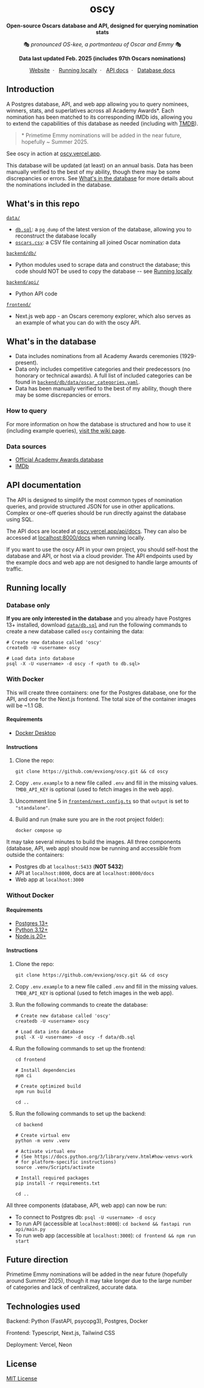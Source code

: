 <h1 align="center">oscy</h1>

<div align="center">

**Open-source Oscars database and API, designed for querying nomination stats**

🎭 _pronounced OS-kee, a portmanteau of Oscar and Emmy_ 🎭

**Data last updated Feb. 2025 (includes 97th Oscars nominations)**

[Website](https://oscy.vercel.app)&nbsp;&nbsp;·&nbsp;&nbsp;
[Running locally](#running-locally)&nbsp;&nbsp;·&nbsp;&nbsp;
[API docs](https://oscy.vercel.app/api/docs)&nbsp;&nbsp;·&nbsp;&nbsp;
[Database docs](https://github.com/evxiong/oscy/wiki/Database)

</div>

## Introduction

A Postgres database, API, and web app allowing you to query nominees, winners,
stats, and superlatives across all Academy Awards\*. Each nomination has been
matched to its corresponding IMDb ids, allowing you to extend the capabilities
of this database as needed (including with
[TMDB](https://developer.themoviedb.org/reference/find-by-id)).

> \* Primetime Emmy nominations will be added in the near future, hopefully ~
> Summer 2025.

See oscy in action at [oscy.vercel.app](https://oscy.vercel.app).

This database will be updated (at least) on an annual basis. Data has been
manually verified to the best of my ability, though there may be some
discrepancies or errors. See [What's in the database](#whats-in-the-database)
for more details about the nominations included in the database.

## What's in this repo

[`data/`](/data/)

- [`db.sql`](/data/db.sql): a `pg_dump` of the latest version of the database,
  allowing you to reconstruct the database locally
- [`oscars.csv`](/data/oscars.csv): a CSV file containing all joined Oscar
  nomination data

[`backend/db/`](/backend/db/)

- Python modules used to scrape data and construct the database; this code
  should NOT be used to copy the database -- see
  [Running locally](#database-only)

[`backend/api/`](/backend/api/)

- Python API code

[`frontend/`](/frontend/)

- Next.js web app - an Oscars ceremony explorer, which also serves as an example
  of what you can do with the oscy API.

## What's in the database

- Data includes nominations from all Academy Awards ceremonies (1929-present).
- Data only includes competitive categories and their predecessors (no honorary
  or technical awards). A full list of included categories can be found in
  [`backend/db/data/oscar_categories.yaml`](/backend/db/data/oscar_categories.yaml).
- Data has been manually verified to the best of my ability, though there may be
  some discrepancies or errors.

### How to query

For more information on how the database is structured and how to use it
(including example queries),
[visit the wiki page](https://github.com/evxiong/oscy/wiki/Database).

### Data sources

- [Official Academy Awards database](https://awardsdatabase.oscars.org/)
- [IMDb](https://www.imdb.com/event/ev0000003/)

## API documentation

The API is designed to simplify the most common types of nomination queries, and
provide structured JSON for use in other applications. Complex or one-off
queries should be run directly against the database using SQL.

The API docs are located at
[oscy.vercel.app/api/docs](https://oscy.vercel.app/api/docs). They can also be
accessed at [localhost:8000/docs](http://localhost:8000/docs) when running
locally.

If you want to use the oscy API in your own project, you should self-host the
database and API, or host via a cloud provider. The API endpoints used by the
example docs and web app are not designed to handle large amounts of traffic.

## Running locally

### Database only

**If you are only interested in the database** and you already have Postgres 13+
installed, download [`data/db.sql`](data/db.sql) and run the following commands
to create a new database called `oscy` containing the data:

```shell
# Create new database called 'oscy'
createdb -U <username> oscy

# Load data into database
psql -X -U <username> -d oscy -f <path to db.sql>
```

### With Docker

This will create three containers: one for the Postgres database, one for the
API, and one for the Next.js frontend. The total size of the container images
will be ~1.1 GB.

#### Requirements

- [Docker Desktop](https://docs.docker.com/get-started/get-docker/)

#### Instructions

1. Clone the repo:

   ```shell
   git clone https://github.com/evxiong/oscy.git && cd oscy
   ```

2. Copy `.env.example` to a new file called `.env` and fill in the missing
   values. `TMDB_API_KEY` is optional (used to fetch images in the web app).

3. Uncomment line 5 in [`frontend/next.config.ts`](/frontend/next.config.ts) so
   that `output` is set to `"standalone"`.

4. Build and run (make sure you are in the root project folder):

   ```shell
   docker compose up
   ```

It may take several minutes to build the images. All three components (database,
API, web app) should now be running and accessible from outside the containers:

- Postgres db at `localhost:5433` (**NOT 5432**)
- API at `localhost:8000`, docs are at `localhost:8000/docs`
- Web app at `localhost:3000`

### Without Docker

#### Requirements

- [Postgres 13+](https://www.postgresql.org/download/)
- [Python 3.12+](https://www.python.org/downloads/)
- [Node.js 20+](https://nodejs.org/en/download)

#### Instructions

1. Clone the repo:

   ```shell
   git clone https://github.com/evxiong/oscy.git && cd oscy
   ```

2. Copy `.env.example` to a new file called `.env` and fill in the missing
   values. `TMDB_API_KEY` is optional (used to fetch images in the web app).

3. Run the following commands to create the database:

   ```shell
   # Create new database called 'oscy'
   createdb -U <username> oscy

   # Load data into database
   psql -X -U <username> -d oscy -f data/db.sql
   ```

4. Run the following commands to set up the frontend:

   ```shell
   cd frontend

   # Install dependencies
   npm ci

   # Create optimized build
   npm run build

   cd ..
   ```

5. Run the following commands to set up the backend:

   ```shell
   cd backend

   # Create virtual env
   python -m venv .venv

   # Activate virtual env
   # (See https://docs.python.org/3/library/venv.html#how-venvs-work
   # for platform-specific instructions)
   source .venv/Scripts/activate

   # Install required packages
   pip install -r requirements.txt

   cd ..
   ```

All three components (database, API, web app) can now be run:

- To connect to Postgres db: `psql -U <username> -d oscy`
- To run API (accessible at `localhost:8000`):
  `cd backend && fastapi run api/main.py`
- To run web app (accessible at `localhost:3000`):
  `cd frontend && npm run start`

## Future direction

Primetime Emmy nominations will be added in the near future (hopefully around
Summer 2025), though it may take longer due to the large number of categories
and lack of centralized, accurate data.

## Technologies used

Backend: Python (FastAPI, psycopg3), Postgres, Docker

Frontend: Typescript, Next.js, Tailwind CSS

Deployment: Vercel, Neon

## License

[MIT License](/LICENSE)
